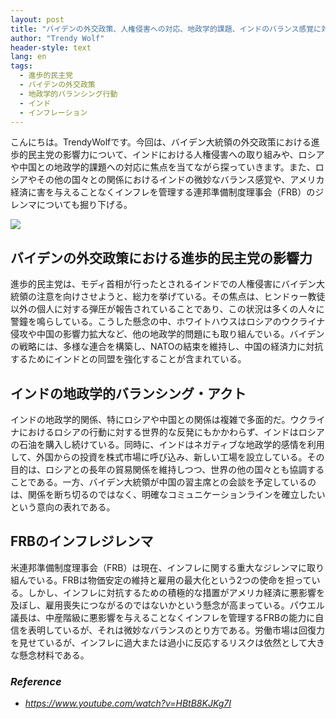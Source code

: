 ```yaml
---
layout: post
title: "バイデンの外交政策、人権侵害への対応、地政学的課題、インドのバランス感覚に対する進歩的民主党の影響力"
author: "Trendy Wolf"
header-style: text
lang: en
tags:
  - 進歩的民主党
  - バイデンの外交政策
  - 地政学的バランシング行動
  - インド
  - インフレーション
---
```


こんにちは。TrendyWolfです。今回は、バイデン大統領の外交政策における進歩的民主党の影響力について、インドにおける人権侵害への取り組みや、ロシアや中国との地政学的課題への対応に焦点を当てながら探っていきます。また、ロシアやその他の国々との関係におけるインドの微妙なバランス感覚や、アメリカ経済に害を与えることなくインフレを管理する連邦準備制度理事会（FRB）のジレンマについても掘り下げる。

<img
    src="https://i.ytimg.com/vi/HBtB8KJKg7I/hqdefault.jpg"
/>


## バイデンの外交政策における進歩的民主党の影響力
進歩的民主党は、モディ首相が行ったとされるインドでの人権侵害にバイデン大統領の注意を向けさせようと、総力を挙げている。その焦点は、ヒンドゥー教徒以外の個人に対する弾圧が報告されていることであり、この状況は多くの人々に警鐘を鳴らしている。こうした懸念の中、ホワイトハウスはロシアのウクライナ侵攻や中国の影響力拡大など、他の地政学的問題にも取り組んでいる。バイデンの戦略には、多様な連合を構築し、NATOの結束を維持し、中国の経済力に対抗するためにインドとの同盟を強化することが含まれている。

## インドの地政学的バランシング・アクト
インドの地政学的関係、特にロシアや中国との関係は複雑で多面的だ。ウクライナにおけるロシアの行動に対する世界的な反発にもかかわらず、インドはロシアの石油を購入し続けている。同時に、インドはネガティブな地政学的感情を利用して、外国からの投資を株式市場に呼び込み、新しい工場を設立している。その目的は、ロシアとの長年の貿易関係を維持しつつ、世界の他の国々とも協調することである。一方、バイデン大統領が中国の習主席との会談を予定しているのは、関係を断ち切るのではなく、明確なコミュニケーションラインを確立したいという意向の表れである。

## FRBのインフレジレンマ
米連邦準備制度理事会（FRB）は現在、インフレに関する重大なジレンマに取り組んでいる。FRBは物価安定の維持と雇用の最大化という2つの使命を担っている。しかし、インフレに対抗するための積極的な措置がアメリカ経済に悪影響を及ぼし、雇用喪失につながるのではないかという懸念が高まっている。パウエル議長は、中産階級に悪影響を与えることなくインフレを管理するFRBの能力に自信を表明しているが、それは微妙なバランスのとり方である。労働市場は回復力を見せているが、インフレに過大または過小に反応するリスクは依然として大きな懸念材料である。


### _Reference_
- _https://www.youtube.com/watch?v=HBtB8KJKg7I_

